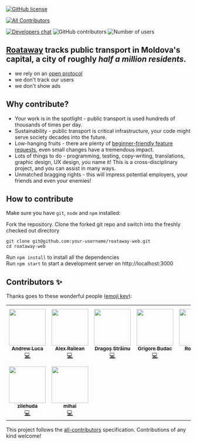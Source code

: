[![GitHub license](https://img.shields.io/github/license/roataway/roataway-web)](https://github.com/roataway/roataway-web/blob/main/LICENSE)
<!-- ALL-CONTRIBUTORS-BADGE:START - Do not remove or modify this section -->
[![All Contributors](https://img.shields.io/badge/all_contributors-9-orange.svg?style=flat-square)](#contributors-)
<!-- ALL-CONTRIBUTORS-BADGE:END -->
[![Developers chat](https://img.shields.io/badge/zulip-join_developer_chat-blue.svg)](https://roataway.zulipchat.com/)
![GitHub contributors](https://img.shields.io/github/contributors/roataway/roataway-web)
![Number of users](https://img.shields.io/badge/users-%3C500K-brightgreen)

## [Roataway](https://roataway.md) tracks public transport in Moldova's capital, a city of roughly _half a million residents_.

- we rely on an [open protocol](https://github.com/roataway/api-documentation)
- we don't track our users
- we don't show ads

## Why contribute?
- Your work is in the spotlight - public transport is used hundreds of thousands of times per day.
- Sustainability - public transport is critical infrastructure, your code might serve society decades into the future.
- Low-hanging fruits - there are plenty of [beginner-friendly feature requests](https://github.com/roataway/roataway-web/issues?q=is%3Aissue+is%3Aopen+label%3A%22good+first+issue%22), even small changes have a tremendous impact.
- Lots of things to do - programming, testing, copy-writing, translations, graphic design, UX design, you name it! This is a cross-disciplinary project, and you can assist in many ways.
- Unmatched bragging rights - this will impress potential employers, your friends and even your enemies!



## How to contribute

Make sure you have `git`, `node` and `npm` installed:

Fork the repository. Clone the forked git repo and switch into the freshly checked out directory

```shell
git clone git@github.com:your-username/roataway-web.git
cd roataway-web
```

Run `npm install` to install all the dependencies   
Run `npm start` to start a development server on http://localhost:3000


## Contributors ✨

Thanks goes to these wonderful people ([emoji key](https://allcontributors.org/docs/en/emoji-key)):

<!-- ALL-CONTRIBUTORS-LIST:START - Do not remove or modify this section -->
<!-- prettier-ignore-start -->
<!-- markdownlint-disable -->
<table>
  <tr>
    <td align="center"><a href="https://iamandrewluca.com/"><img src="https://avatars.githubusercontent.com/u/1881266?v=4?s=100" width="100px;" alt=""/><br /><sub><b>Andrew Luca</b></sub></a><br /><a href="https://github.com/roataway/roataway-web/commits?author=iamandrewluca" title="Code">💻</a></td>
    <td align="center"><a href="http://railean.net/"><img src="https://avatars.githubusercontent.com/u/295338?v=4?s=100" width="100px;" alt=""/><br /><sub><b>Alex Railean</b></sub></a><br /><a href="https://github.com/roataway/roataway-web/commits?author=ralienpp" title="Code">💻</a></td>
    <td align="center"><a href="https://strdr4605.github.io"><img src="https://avatars.githubusercontent.com/u/16056918?v=4?s=100" width="100px;" alt=""/><br /><sub><b>Dragoș Străinu</b></sub></a><br /><a href="https://github.com/roataway/roataway-web/commits?author=strdr4605" title="Code">💻</a></td>
    <td align="center"><a href="https://www.linkedin.com/in/budac-grigore/"><img src="https://avatars.githubusercontent.com/u/26489713?v=4?s=100" width="100px;" alt=""/><br /><sub><b>Grigore Budac</b></sub></a><br /><a href="https://github.com/roataway/roataway-web/commits?author=grigorebudac" title="Code">💻</a></td>
    <td align="center"><a href="http://roataway.md"><img src="https://avatars.githubusercontent.com/u/48152696?v=4?s=100" width="100px;" alt=""/><br /><sub><b>Roata Wăy</b></sub></a><br /><a href="https://github.com/roataway/roataway-web/commits?author=roata" title="Code">💻</a></td>
    <td align="center"><a href="https://github.com/dasshield"><img src="https://avatars.githubusercontent.com/u/29631512?v=4?s=100" width="100px;" alt=""/><br /><sub><b>Igor Vitcovschii</b></sub></a><br /><a href="https://github.com/roataway/roataway-web/commits?author=dasshield" title="Code">💻</a></td>
    <td align="center"><a href="https://github.com/hendaoui"><img src="https://avatars.githubusercontent.com/u/6974404?v=4?s=100" width="100px;" alt=""/><br /><sub><b>Heni Hendaoui</b></sub></a><br /><a href="https://github.com/roataway/roataway-web/commits?author=hendaoui" title="Code">💻</a></td>
  </tr>
  <tr>
    <td align="center"><a href="https://github.com/zilehuda"><img src="https://avatars.githubusercontent.com/u/16688852?v=4?s=100" width="100px;" alt=""/><br /><sub><b>zilehuda</b></sub></a><br /><a href="https://github.com/roataway/roataway-web/commits?author=zilehuda" title="Code">💻</a></td>
    <td align="center"><a href="https://github.com/andonimihai"><img src="https://avatars.githubusercontent.com/u/15650185?v=4?s=100" width="100px;" alt=""/><br /><sub><b>mihai</b></sub></a><br /><a href="https://github.com/roataway/roataway-web/commits?author=andonimihai" title="Code">💻</a></td>
  </tr>
</table>

<!-- markdownlint-restore -->
<!-- prettier-ignore-end -->

<!-- ALL-CONTRIBUTORS-LIST:END -->

This project follows the [all-contributors](https://github.com/all-contributors/all-contributors) specification. Contributions of any kind welcome!